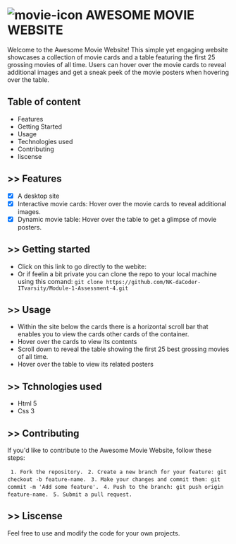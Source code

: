 # ![movie-icon](https://lh3.googleusercontent.com/proxy/as2NNeS-EFnLvj5z6RCF1tMJERYZvZKGgR5gpLjkHIPaYSraNOaDU1GpCKL9u2qaZkuO4eebS192mMHxl25BkYYWW5nM0TDRr6yn) AWESOME MOVIE WEBSITE

Welcome to the Awesome Movie Website! This simple yet engaging website showcases a collection of movie cards and a table featuring the first 25 grossing movies of all time. Users can hover over the movie cards to reveal additional images and get a sneak peek of the movie posters when hovering over the table.

## Table of content

- Features
- Getting Started
- Usage
- Technologies used
- Contributing
- liscense

## >> Features

- [x] A desktop site
- [x] Interactive movie cards: Hover over the movie cards to reveal additional images.
- [x] Dynamic movie table: Hover over the table to get a glimpse of movie posters.

## >> Getting started

- Click on this link to go directly to the webite: 
- Or if feelin a bit private you can clone the repo to your local machine using this comand: 
```git clone https://github.com/NK-daCoder-ITvarsity/Module-1-Assessment-4.git ```

## >> Usage

- Within the site below the cards there is a horizontal scroll bar that enables you to view the cards other cards of the container.
- Hover over the cards to view its contents
- Scroll down to reveal the table showing the first 25 best grossing movies of all time.
- Hover over the table to view its related posters

## >> Tchnologies used

- Html 5
- Css 3

## >> Contributing

If you'd like to contribute to the Awesome Movie Website, follow these steps:

``` 1. Fork the repository.```
``` 2. Create a new branch for your feature: git checkout -b feature-name.``` 
``` 3. Make your changes and commit them: git commit -m 'Add some feature'.```
``` 4. Push to the branch: git push origin feature-name.```
``` 5. Submit a pull request.```

## >> Liscense

Feel free to use and modify the code for your own projects.




